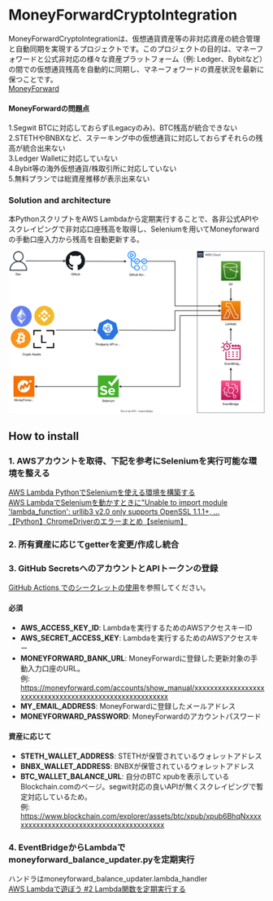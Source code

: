 # MoneyForwardCryptoIntegration
MoneyForwardCryptoIntegrationは、仮想通貨資産等の非対応資産の統合管理と自動同期を実現するプロジェクトです。このプロジェクトの目的は、マネーフォワードと公式非対応の様々な資産プラットフォーム（例: Ledger、Bybitなど）の間での仮想通貨残高を自動的に同期し、マネーフォワードの資産状況を最新に保つことです。<br>
[MoneyForward](https://moneyforward.com/)

#### MoneyForwardの問題点<br>
1.Segwit BTCに対応しておらず(Legacyのみ)、BTC残高が統合できない<br>
2.STETHやBNBXなど、ステーキング中の仮想通貨に対応しておらずそれらの残高が統合出来ない<br>
3.Ledger Walletに対応していない<br>
4.Bybit等の海外仮想通貨/株取引所に対応していない<br>
5.無料プランでは総資産推移が表示出来ない

### Solution and architecture<br>
本PythonスクリプトをAWS Lambdaから定期実行することで、各非公式APIやスクレイピングで非対応口座残高を取得し、Seleniumを用いてMoneyforwardの手動口座入力から残高を自動更新する。<br>

![](architecture_diagram.drawio.svg)

 ## How to install
 ### 1. AWSアカウントを取得、下記を参考にSeleniumを実行可能な環境を整える
 [AWS Lambda PythonでSeleniumを使える環境を構築する]( https://dev.classmethod.jp/articles/aws-lambda-python-selenium-make-env/)<br>
[AWS LambdaでSeleniumを動かすときに"Unable to import module 'lambda_function': urllib3 v2.0 only supports OpenSSL 1.1.1+, …](https://qiita.com/wonderland90th/items/a54fa021882ec3c080e3)<br>
[【Python】ChromeDriverのエラーまとめ【selenium】](https://sushiringblog.com/chromedriver-error#index_id1)

### 2. 所有資産に応じてgetterを変更/作成し統合

### 3. GitHub SecretsへのアカウントとAPIトークンの登録

[GitHub Actions でのシークレットの使用](https://docs.github.com/ja/actions/security-guides/using-secrets-in-github-actions)を参照してください。

#### 必須

- **AWS_ACCESS_KEY_ID**: Lambdaを実行するためのAWSアクセスキーID
- **AWS_SECRET_ACCESS_KEY**: Lambdaを実行するためのAWSアクセスキー
- **MONEYFORWARD_BANK_URL**: MoneyForwardに登録した更新対象の手動入力口座のURL。<br>
  例: https://moneyforward.com/accounts/show_manual/xxxxxxxxxxxxxxxxxxxxxxxxxxxxxxxxxxxxxxxxxxxxxxxxxxxxxxxx
- **MY_EMAIL_ADDRESS**: MoneyForwardに登録したメールアドレス
- **MONEYFORWARD_PASSWORD**: MoneyForwardのアカウントパスワード

#### 資産に応じて

- **STETH_WALLET_ADDRESS**: STETHが保管されているウォレットアドレス
- **BNBX_WALLET_ADDRESS**: BNBXが保管されているウォレットアドレス
- **BTC_WALLET_BALANCE_URL**: 自分のBTC xpubを表示しているBlockchain.comのページ。segwit対応の良いAPIが無くスクレイピングで暫定対応しているため。<br>
  例: https://www.blockchain.com/explorer/assets/btc/xpub/xpub6BhqNxxxxxxxxxxxxxxxxxxxxxxxxxxxxxxxxxxxxxxxxx

### 4. EventBridgeからLambdaでmoneyforward_balance_updater.pyを定期実行
ハンドラはmoneyforward_balance_updater.lambda_handler<br>
[AWS Lambdaで遊ぼう #2 Lambda関数を定期実行する](https://www.benjamin.co.jp/blog/technologies/lambda-2-eventbridge/)
